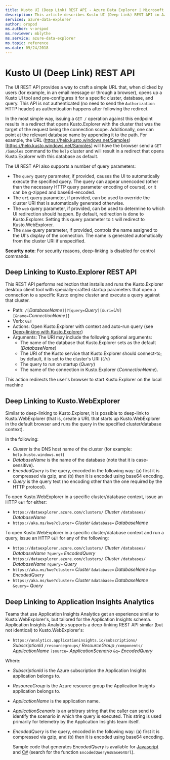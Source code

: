 ```yaml
---
title: Kusto UI (Deep Link) REST API - Azure Data Explorer | Microsoft Docs
description: This article describes Kusto UI (Deep Link) REST API in Azure Data Explorer.
services: azure-data-explorer
author: orspod
ms.author: v-orspod
ms.reviewer: mblythe
ms.service: azure-data-explorer
ms.topic: reference
ms.date: 09/24/2018
---
```

# Kusto UI (Deep Link) REST API

The UI REST API provides a way to craft a simple URL that, when clicked by users
(for example, in an email message or through a browser), opens up a Kusto UI tool
and pre-configures it for a specific cluster, database, and query. This API is not
authenticated (no need to send the `Authorization` HTTP header) as authentication
happens after following the redirect.

In the most simple way, issuing a `GET /` operation against this endpoint results
in a redirect that opens Kusto.Explorer with the cluster that was the target of
the request being the connection scope. Additionally, one can point at the relevant
database name by appending it to the path. For example, the URL
(https://help.kusto.windows.net/Samples)[https://help.kusto.windows.net/Samples] will have
the browser send a `GET /Samples` command to the `help` cluster and will result
in a redirect that opens Kusto.Explorer with this database as default.

The UI REST API also supports a number of query parameters:

* The `query` query parameter, if provided, causes the UI to automatically execute
  the specified query. The query can appear unencoded (other than the necessary
  HTTP query parameter encoding of course), or it can be g-zipped and base64-encoded.
* The `uri` query parameter, if provided, can be used to override the cluster URI
  that is automatically generated otherwise.
* The `web` query parameter, if provided, can be used to determine to which UI
  redirection should happen. By default, redirection is done to Kusto.Explorer.
  Setting this query parameter to `1` will redirect to Kusto.WebExplorer.
* The `name` query parameter, if provided, controls the name assigned to the
  UI's display of the connection. The name is generated automatically from the
  cluster URI if unspecified.

**Security note**: For security reasons, deep-linking is disabled for control commands.

## Deep Linking to Kusto.Explorer REST API

This REST API performs redirection that installs and runs the
Kusto.Explorer desktop client tool with specially-crafted startup
parameters that open a connection to a specific Kusto engine cluster
and execute a query against that cluster.

- Path: `/[`*DatabaseName*`][?[query=`*Query*`][&uri=`*Uri*`][&name=`*ConnectionName*`]]`
- Verb: `GET`
- Actions: Open Kusto.Explorer with context and auto-run query (see [Deep-linking with Kusto.Explorer](../../tools/kusto-explorer.md#deep-linking-queries))
- Arguments: The URI may include the following optional arguments:
	* The name of the database that Kusto.Explorer sets as the default (*DatabaseName*)
	* The URI of the Kusto service that Kusto.Explorer should connect-to; by default, it is set to the cluster's URI (*Uri*)
	* The query to run on startup (*Query*)
	* The name of the connection in Kusto.Explorer (*ConnectionName*).

This action redirects the user's browser to start Kusto.Explorer on the local machine

## Deep Linking to Kusto.WebExplorer

Similar to deep-linking to Kusto.Explorer, it is possible to deep-link
to Kusto.WebExplorer (that is, create a URL that starts up Kusto.WebExplorer
in the default browser and runs the query in the specified cluster/database context).

In the following:

* *Cluster* is the DNS host name of the cluster (for example: `help.kusto.windows.net`)
* *DatabaseName* is the name of the database (note that it is case-sensitive).
* *EncodedQuery* is the query, encoded in the following way: (a) first it is compressed via gzip,
  and (b) then it is encoded using base64 encoding.
* *Query* is the query text (no encoding other than the one required by the HTTP protocol).

To open Kusto.WebExplorer in a specific cluster/database context, issue an HTTP `GET` for either:

* `https://dataexplorer.azure.com/clusters/` *Cluster* `/databases/` *DatabaseName*
* `https://aka.ms/kwe?cluster=` *Cluster* `&database=` *DatabaseName*

To open Kusto.WebExplorer in a specific cluster/database context and run a query, issue
an HTTP `GET` for any of the following:

* `https://dataexplorer.azure.com/clusters/` *Cluster* `/databases/` *DatabaseName* `?query=` *EncodedQuery*
* `https://dataexplorer.azure.com/clusters/` *Cluster* `/databases/` *DatabaseName* `?query=` *Query*
* `https://aka.ms/kwe?cluster=` *Cluster* `&database=` *DatabaseName* `&q=` *EncodedQuery*
* `https://aka.ms/kwe?cluster=` *Cluster* `&database=` *DatabaseName* `&query=` *Query*



## Deep Linking to Application Insights Analytics

Teams that use Application Insights Analytics get an experience similar to Kusto.WebExplorer's,
but tailored for the Application Insights schema. Application Insights Analytics supports a
deep-linking REST API similar (but not identical) to Kusto.WebExplorer's:

* `https://analytics.applicationinsights.io/subscriptions/` *SubscriptionId* `/resourcegroups/` *ResourceGroup* 
`/components/` *ApplicationName* `?source=` *ApplicationScenario* `&q=` *EncodedQuery*

Where:

* *SubscriptionId* is the Azure subscription the Application Insights application
  belongs to.
* *ResourceGroup* is the Azure resource group the Application Insights application
  belongs to.
* *ApplicationName* is the application name.
* *ApplicationScenario* is an arbitrary string that the caller can send to
  identify the scenario in which the query is executed. This string is used
  primarily for telemetry by the Application Insights team itself.
* *EncodedQuery* is the query, encoded in the following way: (a) first it is compressed via gzip,
  and (b) then it is encoded using base64 encoding.

  Sample code that generates *EncodedQuery* is available for [Javascript](https://mseng.visualstudio.com/AppInsights/AppAnalytics%20UX%20Team/_git/MASI-LogAnalyticsUX?path=%2FLogAnalyticsPortalWebRole%2FScripts%2Fdev%2Futils%2Fcompression.js&version=GBmaster&_a=contents)
  and [C#](https://mseng.visualstudio.com/DefaultCollection/Kusto/_versionControl?path=%24%2FKusto%2FStgExt%2FSrc%2FClient%2FKusto.Data%2FCommon%2FCslCommandGenerator.cs&version=T&_a=contents)
  (search for the function `EncodedQueryAsBase64Url`).